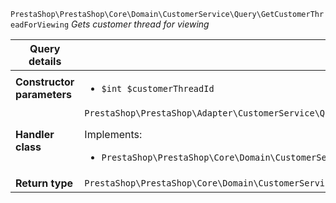 `PrestaShop\PrestaShop\Core\Domain\CustomerService\Query\GetCustomerThreadForViewing`
_Gets customer thread for viewing_

| Query details              |    |
| -------------------------- | -- |
| **Constructor parameters** | <ul> <li>`$int $customerThreadId`</li> </ul> |
| **Handler class**          | `PrestaShop\PrestaShop\Adapter\CustomerService\QueryHandler\GetCustomerThreadForViewingHandler`  <p> Implements: </p> <ul>  <li>`PrestaShop\PrestaShop\Core\Domain\CustomerService\QueryHandler\GetCustomerThreadForViewingHandlerInterface`</li>  |
| **Return type** |  `PrestaShop\PrestaShop\Core\Domain\CustomerService\QueryResult\CustomerThreadView`  |
